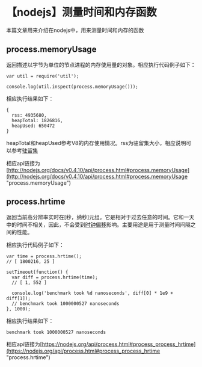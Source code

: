 # 【nodejs】测量时间和内存函数

本篇文章用来介绍在nodejs中，用来测量时间和内存的函数

## process.memoryUsage ##

返回描述以字节为单位的节点进程的内存使用量的对象。相应执行代码例子如下：

    var util = require('util');
    
    console.log(util.inspect(process.memoryUsage()));
    
相应执行结果如下：

    { 
	  rss: 4935680,
      heapTotal: 1826816,
      heapUsed: 650472 
	}



heapTotal和heapUsed参考V8的内存使用情况。rss为驻留集大小，相应说明可以参考[驻留集](http://baike.baidu.com/view/3319068.htm "驻留集")

相应api链接为[http://nodejs.org/docs/v0.4.10/api/process.html#process.memoryUsage](http://nodejs.org/docs/v0.4.10/api/process.html#process.memoryUsage "process.memoryUsage")



## process.hrtime ##

返回当前高分辨率实时在[秒，纳秒]元组。它是相对于过去任意的时间。它和一天中的时间不相关，因此，不会受到[时钟偏移](http://zh.wikipedia.org/wiki/%E6%97%B6%E9%92%9F%E5%81%8F%E7%A7%BB "时钟偏移")影响。主要用途是用于测量时间间隔之间的性能。

相应执行代码例子如下：
    
    var time = process.hrtime();
    // [ 1800216, 25 ]
    
    setTimeout(function() {
      var diff = process.hrtime(time);
      // [ 1, 552 ]
    
      console.log('benchmark took %d nanoseconds', diff[0] * 1e9 + diff[1]);
      // benchmark took 1000000527 nanoseconds
    }, 1000);

相应执行结果如下：

    benchmark took 1000000527 nanoseconds


相应api链接为[https://nodejs.org/api/process.html#process_process_hrtime](https://nodejs.org/api/process.html#process_process_hrtime "process.hrtime")